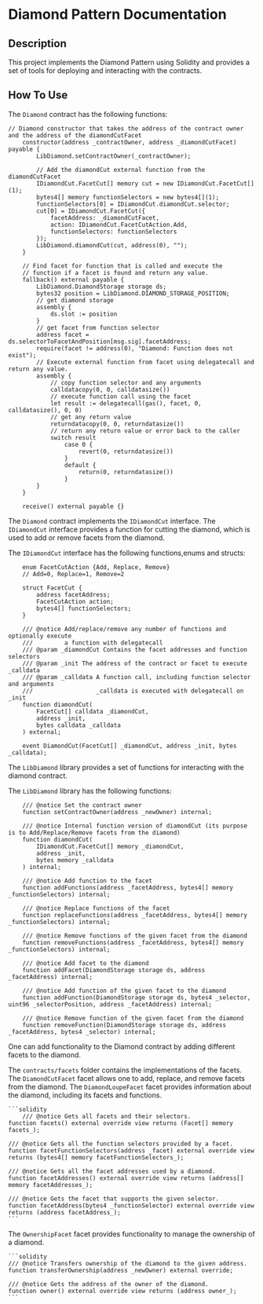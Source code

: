 # Diamond Pattern Documentation

## Description
This project implements the Diamond Pattern using Solidity and provides a set of tools for deploying and interacting with the contracts.

## How To Use

The `Diamond` contract has the following functions:

```solidity
// Diamond constructor that takes the address of the contract owner and the address of the diamondCutFacet
    constructor(address _contractOwner, address _diamondCutFacet) payable {        
        LibDiamond.setContractOwner(_contractOwner);

        // Add the diamondCut external function from the diamondCutFacet
        IDiamondCut.FacetCut[] memory cut = new IDiamondCut.FacetCut[](1);
        bytes4[] memory functionSelectors = new bytes4[](1);
        functionSelectors[0] = IDiamondCut.diamondCut.selector;
        cut[0] = IDiamondCut.FacetCut({
            facetAddress: _diamondCutFacet, 
            action: IDiamondCut.FacetCutAction.Add, 
            functionSelectors: functionSelectors
        });
        LibDiamond.diamondCut(cut, address(0), "");        
    }

    // Find facet for function that is called and execute the
    // function if a facet is found and return any value.
    fallback() external payable {
        LibDiamond.DiamondStorage storage ds;
        bytes32 position = LibDiamond.DIAMOND_STORAGE_POSITION;
        // get diamond storage
        assembly {
            ds.slot := position
        }
        // get facet from function selector
        address facet = ds.selectorToFacetAndPosition[msg.sig].facetAddress;
        require(facet != address(0), "Diamond: Function does not exist");
        // Execute external function from facet using delegatecall and return any value.
        assembly {
            // copy function selector and any arguments
            calldatacopy(0, 0, calldatasize())
            // execute function call using the facet
            let result := delegatecall(gas(), facet, 0, calldatasize(), 0, 0)
            // get any return value
            returndatacopy(0, 0, returndatasize())
            // return any return value or error back to the caller
            switch result
                case 0 {
                    revert(0, returndatasize())
                }
                default {
                    return(0, returndatasize())
                }
        }
    }

    receive() external payable {}
```

The `Diamond` contract implements the `IDiamondCut` interface.
The `IDiamondCut` interface provides a function for cutting the diamond, which is used to add or remove facets from the diamond.

The `IDiamondCut` interface has the following functions,enums and structs:

```solidity
    enum FacetCutAction {Add, Replace, Remove}
    // Add=0, Replace=1, Remove=2

    struct FacetCut {
        address facetAddress;
        FacetCutAction action;
        bytes4[] functionSelectors;
    }

    /// @notice Add/replace/remove any number of functions and optionally execute
    ///         a function with delegatecall
    /// @param _diamondCut Contains the facet addresses and function selectors
    /// @param _init The address of the contract or facet to execute _calldata
    /// @param _calldata A function call, including function selector and arguments
    ///                  _calldata is executed with delegatecall on _init
    function diamondCut(
        FacetCut[] calldata _diamondCut,
        address _init,
        bytes calldata _calldata
    ) external;

    event DiamondCut(FacetCut[] _diamondCut, address _init, bytes _calldata);
```

The `LibDiamond` library provides a set of functions for interacting with the diamond contract.

The `LibDiamond` library has the following functions:

```solidity
    /// @notice Set the contract owner
    function setContractOwner(address _newOwner) internal;

    /// @notice Internal function version of diamondCut (its purpose is to Add/Replace/Remove facets from the diamond)
    function diamondCut(
        IDiamondCut.FacetCut[] memory _diamondCut,
        address _init,
        bytes memory _calldata
    ) internal;

    /// @notice Add function to the facet
    function addFunctions(address _facetAddress, bytes4[] memory _functionSelectors) internal;

    /// @notice Replace functions of the facet
    function replaceFunctions(address _facetAddress, bytes4[] memory _functionSelectors) internal;

    /// @notice Remove functions of the given facet from the diamond
    function removeFunctions(address _facetAddress, bytes4[] memory _functionSelectors) internal;

    /// @notice Add facet to the diamond
    function addFacet(DiamondStorage storage ds, address _facetAddress) internal;

    /// @notice Add function of the given facet to the diamond
    function addFunction(DiamondStorage storage ds, bytes4 _selector, uint96 _selectorPosition, address _facetAddress) internal;

    /// @notice Remove function of the given facet from the diamond
    function removeFunction(DiamondStorage storage ds, address _facetAddress, bytes4 _selector) internal;
```

One can add functionality to the Diamond contract by adding different facets to the diamond.

The `contracts/facets` folder contains the implementations of the facets.
The `DiamondCutFacet` facet allows one to add, replace, and remove facets from the diamond.
The `DiamondLoupeFacet` facet provides information about the diamond, including its facets and functions.

    ```solidity
        /// @notice Gets all facets and their selectors.
    function facets() external override view returns (Facet[] memory facets_);

    /// @notice Gets all the function selectors provided by a facet.
    function facetFunctionSelectors(address _facet) external override view returns (bytes4[] memory facetFunctionSelectors_);

    /// @notice Gets all the facet addresses used by a diamond.
    function facetAddresses() external override view returns (address[] memory facetAddresses_);

    /// @notice Gets the facet that supports the given selector.
    function facetAddress(bytes4 _functionSelector) external override view returns (address facetAddress_);
    ```

The `OwnershipFacet` facet provides functionality to manage the ownership of a diamond.

    ```solidity
    /// @notice Transfers ownership of the diamond to the given address.
    function transferOwnership(address _newOwner) external override;

    /// @notice Gets the address of the owner of the diamond.
    function owner() external override view returns (address owner_);
    ```
